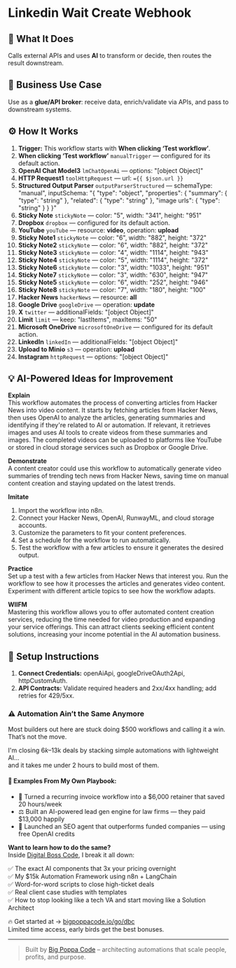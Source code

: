# Linkedin Wait Create Webhook
  ## 🚀 What It Does
  Calls external APIs and uses **AI** to transform or decide, then routes the result downstream.
  
  ## 💼 Business Use Case
  Use as a **glue/API broker**: receive data, enrich/validate via APIs, and pass to downstream systems.
  
  ## ⚙️ How It Works
  1. **Trigger:** This workflow starts with **When clicking ‘Test workflow’**.
  2. **When clicking ‘Test workflow’** `manualTrigger` — configured for its default action.
3. **OpenAI Chat Model3** `lmChatOpenAi` — options: "[object Object]"
4. **HTTP Request1** `toolHttpRequest` — url: `={{ $json.url }}`
5. **Structured Output Parser** `outputParserStructured` — schemaType: "manual", inputSchema: "{
	"type": "object",
	"properties": {
		"summary": {
			"type": "string"
		},
		"related": {
			"type": "string"
		},
        "image urls": {
			"type": "string"
        }
	}
}"
6. **Sticky Note** `stickyNote` — color: "5", width: "341", height: "951"
7. **Dropbox** `dropbox` — configured for its default action.
8. **YouTube** `youTube` — resource: **video**, operation: **upload**
9. **Sticky Note1** `stickyNote` — color: "6", width: "882", height: "372"
10. **Sticky Note2** `stickyNote` — color: "6", width: "882", height: "372"
11. **Sticky Note3** `stickyNote` — color: "4", width: "1114", height: "943"
12. **Sticky Note4** `stickyNote` — color: "5", width: "1114", height: "372"
13. **Sticky Note6** `stickyNote` — color: "3", width: "1033", height: "951"
14. **Sticky Note7** `stickyNote` — color: "3", width: "630", height: "947"
15. **Sticky Note5** `stickyNote` — color: "6", width: "252", height: "946"
16. **Sticky Note8** `stickyNote` — color: "7", width: "180", height: "100"
17. **Hacker News** `hackerNews` — resource: **all**
18. **Google Drive** `googleDrive` — operation: **update**
19. **X** `twitter` — additionalFields: "[object Object]"
20. **Limit** `limit` — keep: "lastItems", maxItems: "50"
21. **Microsoft OneDrive** `microsoftOneDrive` — configured for its default action.
22. **LinkedIn** `linkedIn` — additionalFields: "[object Object]"
23. **Upload to Minio** `s3` — operation: **upload**
24. **Instagram** `httpRequest` — options: "[object Object]"
  
  ## 💡 AI-Powered Ideas for Improvement
  **Explain**  
This workflow automates the process of converting articles from Hacker News into video content. It starts by fetching articles from Hacker News, then uses OpenAI to analyze the articles, generating summaries and identifying if they're related to AI or automation. If relevant, it retrieves images and uses AI tools to create videos from these summaries and images. The completed videos can be uploaded to platforms like YouTube or stored in cloud storage services such as Dropbox or Google Drive.

**Demonstrate**  
A content creator could use this workflow to automatically generate video summaries of trending tech news from Hacker News, saving time on manual content creation and staying updated on the latest trends.

**Imitate**  
1. Import the workflow into n8n.
2. Connect your Hacker News, OpenAI, RunwayML, and cloud storage accounts.
3. Customize the parameters to fit your content preferences.
4. Set a schedule for the workflow to run automatically.
5. Test the workflow with a few articles to ensure it generates the desired output.

**Practice**  
Set up a test with a few articles from Hacker News that interest you. Run the workflow to see how it processes the articles and generates video content. Experiment with different article topics to see how the workflow adapts.

**WIIFM**  
Mastering this workflow allows you to offer automated content creation services, reducing the time needed for video production and expanding your service offerings. This can attract clients seeking efficient content solutions, increasing your income potential in the AI automation business.
  
  ## 🔧 Setup Instructions
  1. **Connect Credentials:** openAiApi, googleDriveOAuth2Api, httpCustomAuth.
2. **API Contracts:** Validate required headers and 2xx/4xx handling; add retries for 429/5xx.
  
### ⚠️ Automation Ain’t the Same Anymore

Most builders out here are stuck doing $500 workflows and calling it a win.  
That’s not the move.  

I'm closing $6k–$13k deals by stacking simple automations with lightweight AI...  
and it takes me under 2 hours to build most of them.

#### 🧠 Examples From My Own Playbook:
- 🔁 Turned a recurring invoice workflow into a $6,000 retainer that saved 20 hours/week  
- ⚖️ Built an AI-powered lead gen engine for law firms — they paid $13,000 happily  
- 🚀 Launched an SEO agent that outperforms funded companies — using free OpenAI credits  

**Want to learn how to do the same?**  
Inside [Digital Boss Code](https://bigpoppacode.io/go/dbc), I break it all down:

✅ The exact AI components that 3x your pricing overnight  
✅ My $15k Automation Framework using n8n + LangChain  
✅ Word-for-word scripts to close high-ticket deals  
✅ Real client case studies with templates  
✅ How to stop looking like a tech VA and start moving like a Solution Architect  

🔥 Get started at → [bigpoppacode.io/go/dbc](https://bigpoppacode.io/go/dbc)  
Limited time access, early birds get the best bonuses.

---
> Built by [Big Poppa Code](https://bigpoppacode.io) – architecting automations that scale people, profits, and purpose.
  